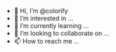 - 👋 Hi, I’m @colorify
- 👀 I’m interested in ...
- 🌱 I’m currently learning ...
- 💞️ I’m looking to collaborate on ...
- 📫 How to reach me ...

<!---
colorify/colorify is a ✨ special ✨ repository because its `README.md` (this file) appears on your GitHub profile.
You can click the Preview link to take a look at your changes.
--->
